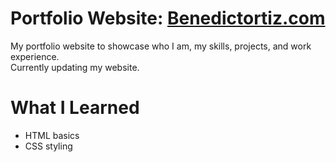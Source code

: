 # Portfolio Website: [Benedictortiz.com](https://benedictortiz.com/)
My portfolio website to showcase who I am, my skills, projects, and work experience.  
Currently updating my website.

# What I Learned  
* HTML basics
* CSS styling
